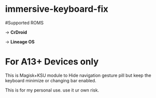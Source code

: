 # immersive-keyboard-fix

#Supported ROMS

-> **CrDroid**

-> **Lineage OS**

# For A13+ Devices only


This is Magisk+KSU module to Hide navigation gesture pill but keep the keyboard minimize or changing bar enabled.

This is for my personal use. use it ur own risk.
